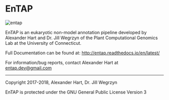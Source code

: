 # EnTAP

![entap](docs/source/ENTAP_white_50.jpg?raw=true)

EnTAP is an eukaryotic non-model annotation pipeline developed by Alexander Hart and Dr. Jill Wegrzyn of the Plant Computational Genomics Lab at the University of Connecticut.

Full Documentation can be found at:
http://entap.readthedocs.io/en/latest/

For information/bug reports, contact Alexander Hart at entap.dev@gmail.com

---
Copyright 2017-2018, Alexander Hart, Dr. Jill Wegrzyn

EnTAP is protected under the GNU General Public License Version 3
